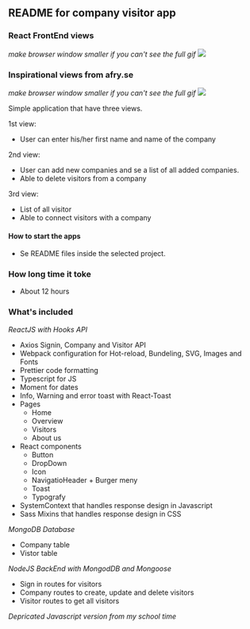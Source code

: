 ## README for company visitor app

### React FrontEnd views

_make browser window smaller if you can't see the full gif_
![](visitor_app.gif)

### Inspirational views from afry.se

_make browser window smaller if you can't see the full gif_
![](afry_inspo.gif)

Simple application that have three views.

1st view:

- User can enter his/her first name and name of the company

2nd view:

- User can add new companies and se a list of all added companies.
- Able to delete visitors from a company

3rd view:

- List of all visitor
- Able to connect visitors with a company

#### How to start the apps

- Se README files inside the selected project.

### How long time it toke

- About 12 hours

### What's included

_ReactJS with Hooks API_

- Axios Signin, Company and Visitor API
- Webpack configuration for Hot-reload, Bundeling, SVG, Images and Fonts
- Prettier code formatting
- Typescript for JS
- Moment for dates
- Info, Warning and error toast with React-Toast
- Pages
  - Home
  - Overview
  - Visitors
  - About us
- React components
  - Button
  - DropDown
  - Icon
  - NavigatioHeader + Burger meny
  - Toast
  - Typografy
- SystemContext that handles response design in Javascript
- Sass Mixins that handles response design in CSS

_MongoDB Database_

- Company table
- Vistor table

_NodeJS BackEnd with MongodDB and Mongoose_

- Sign in routes for visitors
- Company routes to create, update and delete visitors
- Visitor routes to get all visitors

_Depricated Javascript version from my school time_

